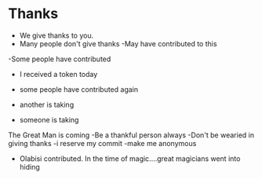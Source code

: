 # Thanks

- We give thanks to you.
- Many people don't give thanks
  -May have contributed to this

-Some people have contributed

- I received a token today
- some people have contributed again

- another is taking
- someone is taking

The Great Man is coming
-Be a thankful person always
  -Don't be wearied in giving thanks
-i reserve my commit
-make me anonymous

- Olabisi contributed.
In the time of magic....great magicians went into hiding
